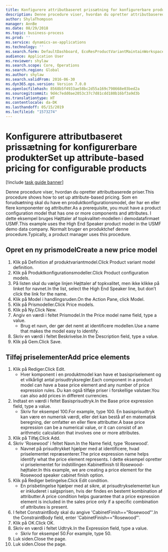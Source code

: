 ```yaml
---
title: Konfigurere attributbaseret prissætning for konfigurerbare produkter
description: Denne procedure viser, hvordan du opretter attributbaserede priser.
author: ShylaThompson
manager: AnnBe
ms.date: 08/29/2018
ms.topic: business-process
ms.prod: ''
ms.service: dynamics-ax-applications
ms.technology: ''
ms.search.form: DefaultDashboard, EcoResProductVariantMaintainWorkspace, PCProductConfigurationModelListPage, PCPriceModelList, PCPriceModel, PCConstraintEditor
audience: Application User
ms.reviewer: shylaw
ms.search.scope: Core, Operations
ms.search.region: Global
ms.author: shylaw
ms.search.validFrom: 2016-06-30
ms.dyn365.ops.version: Version 7.0.0
ms.openlocfilehash: 8568b5f4933ae58bc2d55a169c798668e03bed2a
ms.sourcegitcommit: 9d4c7edd0ae2053c37c7d81cdd180b16bf3a9d3b
ms.translationtype: HT
ms.contentlocale: da-DK
ms.lasthandoff: 05/15/2019
ms.locfileid: "1573274"
---
```

# <a name="set-up-attribute-based-pricing-for-configurable-products"></a><span data-ttu-id="268dc-103">Konfigurere attributbaseret prissætning for konfigurerbare produkter</span><span class="sxs-lookup"><span data-stu-id="268dc-103">Set up attribute-based pricing for configurable products</span></span>

[!include [task guide banner](../../includes/task-guide-banner.md)]

<span data-ttu-id="268dc-104">Denne procedure viser, hvordan du opretter attributbaserede priser.</span><span class="sxs-lookup"><span data-stu-id="268dc-104">This procedure shows how to set up attribute-based pricing.</span></span> <span data-ttu-id="268dc-105">Som en forudsætning skal du have en produktkonfigurationsmodel, der har en eller flere komponenter og attributter.</span><span class="sxs-lookup"><span data-stu-id="268dc-105">As a prerequisite, you must have a product configuration model that has one or more components and attributes.</span></span> <span data-ttu-id="268dc-106">I dette eksempel bruges Højttaler af topkvalitet-modellen i demodatafirmaet USMF.</span><span class="sxs-lookup"><span data-stu-id="268dc-106">This example uses the High End Speaker product model in the USMF demo data company.</span></span> <span data-ttu-id="268dc-107">Normalt bruger en produktchef denne procedure.</span><span class="sxs-lookup"><span data-stu-id="268dc-107">Typically, a product manager uses this procedure.</span></span>


## <a name="create-a-new-price-model"></a><span data-ttu-id="268dc-108">Opret en ny prismodel</span><span class="sxs-lookup"><span data-stu-id="268dc-108">Create a new price model</span></span>
1. <span data-ttu-id="268dc-109">Klik på Definition af produktvariantmodel.</span><span class="sxs-lookup"><span data-stu-id="268dc-109">Click Product variant model definition.</span></span>
2. <span data-ttu-id="268dc-110">Klik på Produktkonfigurationsmodeller.</span><span class="sxs-lookup"><span data-stu-id="268dc-110">Click Product configuration models.</span></span>
3. <span data-ttu-id="268dc-111">På listen skal du vælge linjen Højttaler af topkvalitet, men ikke klikke på linket for navnet.</span><span class="sxs-lookup"><span data-stu-id="268dc-111">In the list, select the High End Speaker line, but don’t click the link for the name.</span></span>
4. <span data-ttu-id="268dc-112">Klik på Model i handlingsruden.</span><span class="sxs-lookup"><span data-stu-id="268dc-112">On the Action Pane, click Model.</span></span>
5. <span data-ttu-id="268dc-113">Klik på Prismodeller.</span><span class="sxs-lookup"><span data-stu-id="268dc-113">Click Price models.</span></span>
6. <span data-ttu-id="268dc-114">Klik på Ny.</span><span class="sxs-lookup"><span data-stu-id="268dc-114">Click New.</span></span>
7. <span data-ttu-id="268dc-115">Angiv en værdi i feltet Prismodel.</span><span class="sxs-lookup"><span data-stu-id="268dc-115">In the Price model name field, type a value.</span></span>
    * <span data-ttu-id="268dc-116">Brug et navn, der gør det nemt at identificere modellen.</span><span class="sxs-lookup"><span data-stu-id="268dc-116">Use a name that makes the model easy to identify.</span></span>  
8. <span data-ttu-id="268dc-117">Skriv en værdi i feltet Beskrivelse.</span><span class="sxs-lookup"><span data-stu-id="268dc-117">In the Description field, type a value.</span></span>
9. <span data-ttu-id="268dc-118">Klik på Gem.</span><span class="sxs-lookup"><span data-stu-id="268dc-118">Click Save.</span></span>

## <a name="add-price-elements"></a><span data-ttu-id="268dc-119">Tilføj priselementer</span><span class="sxs-lookup"><span data-stu-id="268dc-119">Add price elements</span></span>
1. <span data-ttu-id="268dc-120">Klik på Rediger.</span><span class="sxs-lookup"><span data-stu-id="268dc-120">Click Edit.</span></span>
    * <span data-ttu-id="268dc-121">Hver komponent i en produktmodel kan have et basispriselement og et vilkårligt antal prisudtryksregler.</span><span class="sxs-lookup"><span data-stu-id="268dc-121">Each component in a product model can have a base price element and any number of price expression rules.</span></span> <span data-ttu-id="268dc-122">Du kan også tilføje priser i forskellige valutaer.</span><span class="sxs-lookup"><span data-stu-id="268dc-122">You can also add prices in different currencies.</span></span>  
2. <span data-ttu-id="268dc-123">Indtast en værdi i feltet Basisprisudtryk.</span><span class="sxs-lookup"><span data-stu-id="268dc-123">In the Base price expression field, type a value.</span></span>
    * <span data-ttu-id="268dc-124">Skriv for eksempel 100.</span><span class="sxs-lookup"><span data-stu-id="268dc-124">For example, type 100.</span></span>   <span data-ttu-id="268dc-125">En basisprisudtryk kan være en numerisk værdi, eller det kan bestå af en matematisk beregning, der omfatter en eller flere attributter.</span><span class="sxs-lookup"><span data-stu-id="268dc-125">A base price expression can be a numerical value, or it can consist of an arithmetic calculation that involves one or more attributes.</span></span>  
3. <span data-ttu-id="268dc-126">Klik på Tilføj.</span><span class="sxs-lookup"><span data-stu-id="268dc-126">Click Add.</span></span>
4. <span data-ttu-id="268dc-127">Skriv 'Rosewood' i feltet Navn.</span><span class="sxs-lookup"><span data-stu-id="268dc-127">In the Name field, type ‘Rosewood’.</span></span>
    * <span data-ttu-id="268dc-128">Navnet på prisudtrykket hjælper med at identificere, hvad priselementet repræsenterer.</span><span class="sxs-lookup"><span data-stu-id="268dc-128">The price expression name helps identify what the price element represents.</span></span> <span data-ttu-id="268dc-129">I dette eksempel opretter vi priselementet for indstillingen Kabinetfinish til Rosewood-højttaler.</span><span class="sxs-lookup"><span data-stu-id="268dc-129">In this example, we are creating a price element for the Rosewood speaker cabinet finish option.</span></span>  
5. <span data-ttu-id="268dc-130">Klik på Rediger betingelse.</span><span class="sxs-lookup"><span data-stu-id="268dc-130">Click Edit condition.</span></span>
    * <span data-ttu-id="268dc-131">En prisbetingelse hjælper med at sikre, at prisudtrykselementet kun er inkluderet i salgsprisen, hvis der findes en bestemt kombination af attributter.</span><span class="sxs-lookup"><span data-stu-id="268dc-131">A price condition helps guarantee that a price expression element is included in the sales price only if a specific combination of attributes is present.</span></span>  
6. <span data-ttu-id="268dc-132">I feltet ConstraintBody skal du angive 'CabinetFinish=="Rosewood"'.</span><span class="sxs-lookup"><span data-stu-id="268dc-132">In the ConstraintBody field, enter 'CabinetFinish=="Rosewood"'.</span></span>
7. <span data-ttu-id="268dc-133">Klik på OK.</span><span class="sxs-lookup"><span data-stu-id="268dc-133">Click OK.</span></span>
8. <span data-ttu-id="268dc-134">Skriv en værdi i feltet Udtryk.</span><span class="sxs-lookup"><span data-stu-id="268dc-134">In the Expression field, type a value.</span></span>
    * <span data-ttu-id="268dc-135">Skriv for eksempel 50.</span><span class="sxs-lookup"><span data-stu-id="268dc-135">For example, type 50.</span></span>  
9. <span data-ttu-id="268dc-136">Luk siden.</span><span class="sxs-lookup"><span data-stu-id="268dc-136">Close the page.</span></span>
10. <span data-ttu-id="268dc-137">Luk siden.</span><span class="sxs-lookup"><span data-stu-id="268dc-137">Close the page.</span></span>

